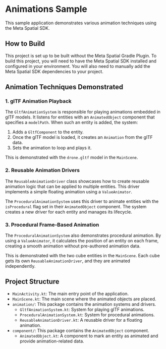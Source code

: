 # Animations Sample

This sample application demonstrates various animation techniques using the Meta Spatial SDK.

## How to Build

This project is set up to be built without the Meta Spatial Gradle Plugin. To build this project, you will need to have the Meta Spatial SDK installed and configured in your environment. You will also need to manually add the Meta Spatial SDK dependencies to your project.

## Animation Techniques Demonstrated

### 1. glTF Animation Playback

The `GltfAnimationSystem` is responsible for playing animations embedded in glTF models. It listens for entities with an `AnimatedObject` component that specifies a `modelPath`. When such an entity is added, the system:

1.  Adds a `GltfComponent` to the entity.
2.  Once the glTF model is loaded, it creates an `Animation` from the glTF data.
3.  Sets the animation to loop and plays it.

This is demonstrated with the `drone.gltf` model in the `MainScene`.

### 2. Reusable Animation Drivers

The `ReusableAnimationDriver` class showcases how to create reusable animation logic that can be applied to multiple entities. This driver implements a simple floating animation using a `ValueAnimator`.

The `ProceduralAnimationSystem` uses this driver to animate entities with the `isProcedural` flag set in their `AnimatedObject` component. The system creates a new driver for each entity and manages its lifecycle.

### 3. Procedural Frame-Based Animation

The `ProceduralAnimationSystem` also demonstrates procedural animation. By using a `ValueAnimator`, it calculates the position of an entity on each frame, creating a smooth animation without pre-authored animation data.

This is demonstrated with the two cube entities in the `MainScene`. Each cube gets its own `ReusableAnimationDriver`, and they are animated independently.

## Project Structure

-   `MainActivity.kt`: The main entry point of the application.
-   `MainScene.kt`: The main scene where the animated objects are placed.
-   `animation/`: This package contains the animation systems and drivers.
    -   `GltfAnimationSystem.kt`: System for playing glTF animations.
    -   `ProceduralAnimationSystem.kt`: System for procedural animations.
    -   `ReusableAnimationDriver.kt`: A reusable driver for a floating animation.
-   `component/`: This package contains the `AnimatedObject` component.
    -   `AnimatedObject.kt`: A component to mark an entity as animated and provide animation-related data.